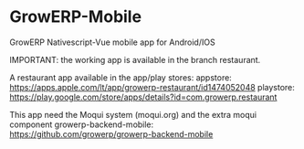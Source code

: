 # GrowERP-Mobile
GrowERP Nativescript-Vue mobile app for Android/IOS

IMPORTANT: the working app is available in the branch restaurant.

A restaurant app available in the app/play stores:
appstore: https://apps.apple.com/lt/app/growerp-restaurant/id1474052048
playstore: https://play.google.com/store/apps/details?id=com.growerp.restaurant

This app need the Moqui system (moqui.org) and the extra moqui component growerp-backend-mobile: https://github.com/growerp/growerp-backend-mobile
